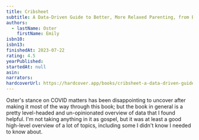 ```yaml
---
title: Cribsheet
subtitle: A Data-Driven Guide to Better, More Relaxed Parenting, from Birth to Preschool
authors:
  - lastName: Oster
    firstName: Emily
isbn10:
isbn13:
finishedAt: 2023-07-22
rating: 4.5
yearPublished:
startedAt: null
asin:
narrators:
hardcoverUrl: https://hardcover.app/books/cribsheet-a-data-driven-guide-to-better-more-relaxed-parenting-from-birth-to-preschool/editions/31275055
---
```


Oster's stance on COVID matters has been disappointing to uncover after making it most of the way through this book; but the book in general is a pretty level-headed and un-opinionated overview of data that I found helpful. I'm not taking anything in it as gospel, but it was at least a good high-level overview of a lot of topics, including some I didn't know I needed to know about.
